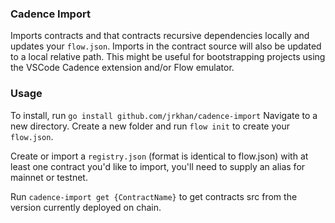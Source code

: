 ### Cadence Import
Imports contracts and that contracts recursive dependencies locally and updates your `flow.json`. Imports in the contract source will also be updated to a local relative path. 
This might be useful for bootstrapping projects using the VSCode Cadence extension and/or Flow emulator.

### Usage
To install, run `go install github.com/jrkhan/cadence-import`
Navigate to a new directory.
Create a new folder and run `flow init` to create your `flow.json`.

Create or import a `registry.json` (format is identical to flow.json) with at least one contract you'd like to import, you'll need to supply an alias for mainnet or testnet.

Run `cadence-import get {ContractName}` to get contracts src from the version currently deployed on chain.

